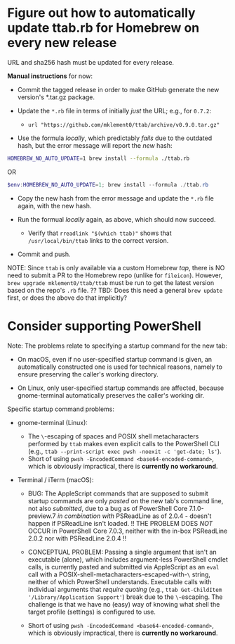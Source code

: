 # Figure out how to automatically update ttab.rb for Homebrew on every new release

URL and sha256 hash must be updated for every release.

**Manual instructions** for now:

* Commit the tagged release in order to make GitHub generate the new version's *.tar.gz package.

* Update the `*.rb` file in terms of initially _just_ the URL; e.g., for `0.7.2`:
  * `url "https://github.com/mklement0/ttab/archive/v0.9.0.tar.gz"`

* Use the formula *locally*, which predictably _fails_ due to the outdated hash, but the error message will report the _new_ hash:

```bash
HOMEBREW_NO_AUTO_UPDATE=1 brew install --formula ./ttab.rb
```

OR

```powershell
$env:HOMEBREW_NO_AUTO_UPDATE=1; brew install --formula ./ttab.rb
```

* Copy the new hash from the error message and update the `*.rb` file again, with the new hash.

* Run the formual *locally* again, as above, which should now succeed.

  * Verify that `rreadlink "$(which ttab)"` shows that `/usr/local/bin/ttab` links to the correct version.

* Commit and push.

NOTE: Since `ttab` is only available via a custom Homebrew *tap*, there is NO need to submit a PR
      to the Homebrew repo (unlike for `fileicon`).
      However, `brew upgrade mklement0/ttab/ttab` must be run to get the latest version
      based on the repo's `.rb` file.
      ?? TBD: Does this need a general `brew update` first, or does the above do that
      implicitly?

# Consider supporting PowerShell

Note: The problems relate to specifying a startup command for the new tab:

* On macOS, even if no user-specified startup command is given, an automatically constructed one is used for technical reasons, namely to ensure preserving the caller's working directory.

* On Linux, only user-specified startup commands are affected, because gnome-terminal automatically preserves the caller's working dir.

Specific startup command problems:

* gnome-terminal (Linux):

  * The `\`-escaping of spaces and POSIX shell metacharacters performed by `ttab` makes even explicit calls to the PowerShell CLI (e.g., `ttab --print-script exec pwsh -noexit -c 'get-date; ls'`).
  * Short of using `pwsh -EncodedCommand <base64-encoded-command>`, which is obviously impractical, there is **currently no workaround**.

* Terminal / iTerm (macOS):

  * BUG: The AppleScript commands that are supposed to submit startup commands are only *pasted* on the new tab's command line, not also *submitted*, due to a bug as of PowerShell Core 7.1.0-preview.7 *in combination with* PSReadLine as of 2.0.4 - doesn't happen if PSReadLine isn't loaded.
  !! THE PROBLEM DOES *NOT* OCCUR in PowerShell Core 7.0.3, neither with the in-box PSReadLine 2.0.2 nor with PSReadLine 2.0.4 !!

  * CONCEPTUAL PROBLEM: Passing a single argument that isn't an executable (alone), which includes argument-less PowerShell cmdlet calls, is currently pasted and submitted via AppleScript as an `eval` call with a POSIX-shell-metacharacters-escaped-with-`\` string, neither of which PowerShell understands.
  Executable calls with individual arguments that _require quoting_ (e.g., `ttab Get-ChildItem '/Library/Application Support'`) break due to the `\`-escaping.
  The challenge is that we have no (easy) way of knowing what shell the target profile (settings) is configured to use.

  * Short of using `pwsh -EncodedCommand <base64-encoded-command>`, which is obviously impractical, there is **currently no workaround**.
